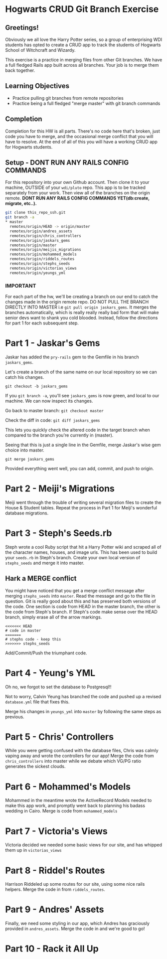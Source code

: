 # Hogwarts CRUD Git Branch Exercise

## Greetings!

Obviously we all love the Harry Potter series, so a group of enterprising WDI students has opted to create a CRUD app to track the students of Hogwarts School of Witchcraft and Wizardy.

This exercise is a practice in merging files from other Git branches. We have a full fledged Rails app built across all branches. Your job is to merge them back together.

## Learning Objectives

- Practice pulling git branches from remote repositories
- Practice being a full fledged "merge master" with git branch commands

## Completion

Completion for this HW is all parts. There's no code here that's broken, just code you have to merge, and the occasional merge conflict that you will have to resolve. At the end of all of this you will have a working CRUD app for Hogwarts students.

## Setup - DONT RUN ANY RAILS CONFIG COMMANDS

For this repository into your own Github account. Then clone it to your machine, OUTSIDE of your `wdi/pluto` repo. This app is to be tracked separately from your work. Then view all of the branches on the origin remote. **DONT RUN ANY RAILS CONFIG COMMANDS YET(db:create, migrate, etc..).**

```bash
git clone this_repo_ssh.git
git branch -a
* master
  remotes/origin/HEAD -> origin/master
  remotes/origin/andres_assets
  remotes/origin/chris_controllers
  remotes/origin/jaskars_gems
  remotes/origin/master
  remotes/origin/meijis_migrations
  remotes/origin/mohammed_models
  remotes/origin/riddels_routes
  remotes/origin/stephs_seeds
  remotes/origin/victorias_views
  remotes/origin/yeungs_yml
```

### __IMPORTANT__

For each part of the hw, we'll be creating a branch on our end to catch the changes made in the origin remote repo. DO NOT PULL THE BRANCH DIRECTLY INTO MASTER i.e `git pull origin jaskars_gems`. It merges the branches automatically, which is really really really bad form that will make senior devs want to shank you cold blooded. Instead, follow the directions for part 1 for each subsequent step.

# Part 1 - Jaskar's Gems

Jaskar has added the `pry-rails` gem to the Gemfile in his branch `jaskars_gems`.

Let's create a branch of the same name on our local repository so we can catch his changes.

`git checkout -b jaskars_gems`

If you `git branch -a`, you'll see `jaskars_gems` is now green, and local to our machine. We can now inspect its changes.

Go back to master branch: `git checkout master`

Check the diff in code: `git diff jaskars_gems`

This lets you quickly check the altered code in the target branch when compared to the branch you're currently in (master).

Seeing that this is just a single line in the Gemfile, merge Jaskar's wise gem choice into master.

`git merge jaskars_gems`

Provided everything went well, you can add, commit, and push to origin.

# Part 2 - Meiji's Migrations

Meiji went through the trouble of writing several migration files to create the House & Student tables.
Repeat the process in Part 1 for Meiji's wonderful database migrations.

# Part 3 - Steph's Seeds.rb

Steph wrote a cool Ruby script that hit a Harry Potter wiki and scraped all of the character names, houses, and image urls. This has been used to build your `seeds.rb` in Steph's branch. Create your own local version of `stephs_seeds` and merge it into master.

## Hark a MERGE conflict

You might have noticed that you get a merge conflict message after merging `stephs_seeds` into `master`. Read the message and go to the file in question. Git is really good about this and has preserved both versions of the code. One section is code from HEAD in the master branch, the other is the code from Steph's branch. If Steph's code make sense over the HEAD branch, simply erase all of the arrow markings.

```
<<<<<<< HEAD
# code in master
=======
# stephs code - keep this
>>>>>>> stephs_seeds
```

Add/Commit/Push the triumphant code.

# Part 4 - Yeung's YML

Oh no, we forgot to set the database to Postgresql!!

Not to worry, Calvin Yeung has branched the code and pushed up a revised `database.yml` file that fixes this.

Merge his changes in `yeungs_yml` into `master` by following the same steps as previous.

# Part 5 - Chris' Controllers

While you were getting confused with the database files, Chris was calmly vaping away and wrote the controllers for our app! Merge the code from `chris_controllers` into master while we debate which VG/PG ratio generates the sickest clouds.

# Part 6 - Mohammed's Models

Mohammed in the meantime wrote the ActiveRecord Models needed to make this app work, and promptly went back to planning his badass wedding in Cairo. Merge is code from `mohammed_models`

# Part 7 - Victoria's Views

Victoria decided we needed some basic views for our site, and has whipped them up in `victorias_views`

# Part 8 - Riddel's Routes

Harrison Riddeled up some routes for our site, using some nice rails helpers. Merge the code in from `riddels_routes`.

# Part 9 - Andres' Assets

Finally, we need some styling in our app, which Andres has graciously provided in `andres_assets`. Merge the code in and we're good to go!

# Part 10 - Rack it All Up
